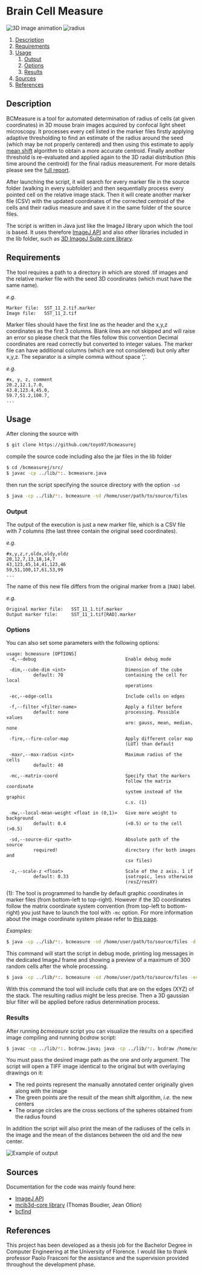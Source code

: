 # Brain Cell Measure

![3D image animation](https://i.imgur.com/bkA2sbJ.gif)
![radius](https://i.imgur.com/leBe7eG.png)

1. [Description](#description)
2. [Requirements](#requirements)
3. [Usage](#usage)
    1. [Output](#output)
    2. [Options](#options)
    3. [Results](#results)
4. [Sources](#sources)
5. [References](#references)

## Description
BCMeasure is a tool for automated determination of radius of cells (at given coordinates) in 3D mouse brain images acquired by 
confocal light sheet microscopy.
It processes every cell listed in the marker files firstly applying adaptive thresholding to find an estimate of the radius 
around the seed (which may be not properly centered) and then using this estimate to apply [mean shift](https://en.wikipedia.org/wiki/Mean_shift)
algorithm to obtain a more accurate centroid. Finally another threshold is re-evaluated and applied again to the 3D radial distribution (this time
around the centroid) for the final radius measurement. For more details please see the [full report](https://github.com/toyo97/bcmeasurej/blob/master/Report%20%5BBachelor%20Thesis%5D.pdf).

After launching the script, it will search for every marker file in the source folder (walking in every subfolder) and then
sequentially process every pointed cell on the relative image stack. Then it will create another marker file (CSV) with the updated coordinates
of the corrected centroid of the cells and their radius measure and save it in the same folder of the source files.

The script is written in Java just like the ImageJ library upon which the tool is based.
It uses therefore [ImageJ API](https://imagej.nih.gov/ij/developer/api/overview-summary.html) and also other libraries included in the lib folder,
such as [3D ImageJ Suite core library](https://imagejdocu.tudor.lu/doku.php?id=plugin:stacks:3d_ij_suite:start).

## Requirements
The tool requires a path to a directory in which are stored .tif images and the relative marker file with the seed 3D coordinates (which must have the same name).

_e.g._
```
Marker file:  SST_11_2.tif.marker
Image file:   SST_11_2.tif
```
Marker files should have the first line as the header and the x,y,z coordinates as the first 3 columns. Blank lines are not skipped and will raise an error so please check that the files follow this convention
Decimal coordinates are read correctly but converted to integer values.
The marker file can have additional columns (which are not considered) but only after x,y,z.
The separator is a simple comma without space ','.

_e.g._
```
#x, y, z, comment
20.2,12.1,7.0,
43.8,123.4,45.0,
59.7,51.2,100.7,
...
```

## Usage
After cloning the source with
```bash
$ git clone https://github.com/toyo97/bcmeasurej
```
compile the source code including also the jar files in the lib folder
```bash
$ cd /bcmeasurej/src/
$ javac -cp ../lib/*:. bcmeasure.java
```
then run the script specifying the source directory with the option ```-sd```
```bash
$ java -cp ../lib/*:. bcmeasure -sd /home/user/path/to/source/files
```
### Output
The output of the execution is just a new marker file, which is a CSV file with 7 columns (the last three
contain the original seed coordinates).

_e.g._
```
#x,y,z,r,oldx,oldy,oldz
20,12,7,13,18,14,7
43,123,45,14,41,123,46
59,51,100,17,61,53,99
...
```
The name of this new file differs from the original marker from a ``[RAD]`` label.

_e.g._
```
Original marker file:   SST_11_1.tif.marker
Output marker file:     SST_11_1.tif[RAD].marker
```

### Options
You can also set some parameters with the following options:
```
usage: bcmeasure [OPTIONS]
 -d,--debug                                 Enable debug mode
 
 -dim,--cube-dim <int>                      Dimension of the cube
          default: 70                       containing the cell for local
                                            operations
                                            
 -ec,--edge-cells                           Include cells on edges
 
 -f,--filter <filter-name>                  Apply a filter before
          default: none                     processing. Possible values
                                            are: gauss, mean, median, none
                                            
 -fire,--fire-color-map                     Apply different color map
                                            (LUT) than default
                                            
 -maxr,--max-radius <int>                   Maximum radius of the cells
          default: 40
          
 -mc,--matrix-coord                         Specify that the markers
                                            follow the matrix coordinate
                                            system instead of the graphic
                                            c.s. (1)
                                            
 -mw,--local-mean-weight <float in (0,1)>   Give more weight to background
          default: 0.4                      (<0.5) or to the cell (>0.5)
          
 -sd,--source-dir <path>                    Absolute path of the source
          required!                         directory (for both images and
                                            csv files)
                                            
 -z,--scale-z <float>                       Scale of the z axis. 1 if
          default: 0.33                     isotropic, less otherwise
                                            (resZ/resXY)
```
(1): The tool is programmed to handle by default graphic coordinates in marker files (from bottom-left to top-right). However if the 3D coordinates follow the matrix coordinate system convention (from top-left to bottom-right) you just have to launch the tool with ``-mc`` option. For more information about the image coordinate system please refer to [this page](http://support.wolfram.com/kb/25330).

_Examples:_
```bash
$ java -cp ../lib/*:. bcmeasure -sd /home/user/path/to/source/files -d
```
This command will start the script in debug mode, printing log messages in the dedicated ImageJ frame and showing a preview
of a maximum of 300 random cells after the whole processing. 
```bash
$ java -cp ../lib/*:. bcmeasure -sd /home/user/path/to/source/files -ec -f gauss
```
With this command the tool will include cells that are on the edges (XYZ) of the stack. The resulting radius might be less precise.
Then a 3D gaussian blur filter will be applied before radius determination process.

### Results
After running _bcmeasure_ script you can visualize the results on a specified image compiling 
and running _bcdraw_ script:
```bash
$ javac -cp ../lib/*:. bcdraw.java; java -cp ../lib/*:. bcdraw /home/user/path/to/image
```
You must pass the desired image path as the one and only argument.
The script will open a TIFF image identical to the original but with overlaying drawings on it:
+ The red points represent the manually annotated center originally given along with the image
+ The green points are the result of the mean shift algorithm, _i.e._ the new centers
+ The orange circles are the cross sections of the spheres obtained from the radius found

In addition the script will also print the mean of the radiuses of the cells in the image and
the mean of the distances between the old and the new center.

![Example of output](https://i.imgur.com/RhJwzDn.png)

## Sources
Documentation for the code was mainly found here:

- [ImageJ API](https://imagej.nih.gov/ij/developer/api/)
- [mcib3d-core library](https://github.com/mcib3d/mcib3d-core) (Thomas Boudier, Jean Ollion)
- [bcfind](https://github.com/paolo-f/bcfind)

## References
This project has been developed as a thesis job for the Bachelor Degree in Computer Engineering at the University of Florence. I would like to thank professor Paolo Frasconi for the assistance and the supervision provided throughout the development phase.
